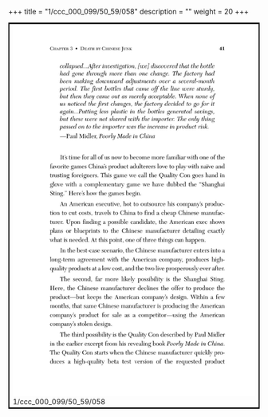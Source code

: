 +++
title = "1/ccc_000_099/50_59/058"
description = ""
weight = 20
+++

<table style="border:2px solid black;max-width:800px;max-height:800px;" 
><tr><td><img class="center-fit-jpg"
src="/jpg_/out_jpg_dbc_058.jpg"  >1/ccc_000_099/50_59/058</img></td></tr></table>